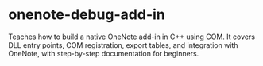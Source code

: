 # onenote-debug-add-in
Teaches how to build a native OneNote add-in in C++ using COM. It covers DLL entry points, COM registration, export tables, and integration with OneNote, with step-by-step documentation for beginners.
